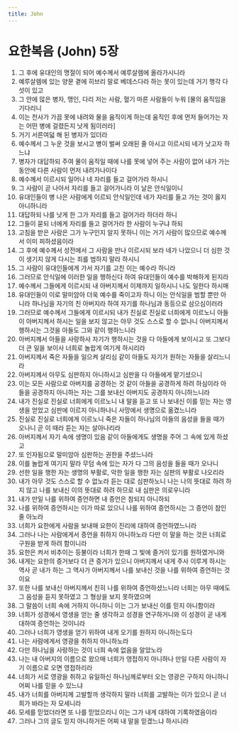```yaml
---
title: John
---
```


# 요한복음 (John) 5장
1. 그 후에 유대인의 명절이 되어 예수께서 예루살렘에 올라가시니라
1. 예루살렘에 있는 양문 곁에 히브리 말로 베데스다라 하는 못이 있는데 거기 행각 다섯이 있고
1. 그 안에 많은 병자, 맹인, 다리 저는 사람, 혈기 마른 사람들이 누워 [물의 움직임을 기다리니
1. 이는 천사가 가끔 못에 내려와 물을 움직이게 하는데 움직인 후에 먼저 들어가는 자는 어떤 병에 걸렸든지 낫게 됨이러라]
1. 거기 서른여덟 해 된 병자가 있더라
1. 예수께서 그 누운 것을 보시고 병이 벌써 오래된 줄 아시고 이르시되 네가 낫고자 하느냐
1. 병자가 대답하되 주여 물이 움직일 때에 나를 못에 넣어 주는 사람이 없어 내가 가는 동안에 다른 사람이 먼저 내려가나이다
1. 예수께서 이르시되 일어나 네 자리를 들고 걸어가라 하시니
1. 그 사람이 곧 나아서 자리를 들고 걸어가니라 이 날은 안식일이니
1. 유대인들이 병 나은 사람에게 이르되 안식일인데 네가 자리를 들고 가는 것이 옳지 아니하니라
1. 대답하되 나를 낫게 한 그가 자리를 들고 걸어가라 하더라 하니
1. 그들이 묻되 너에게 자리를 들고 걸어가라 한 사람이 누구냐 하되
1. 고침을 받은 사람은 그가 누구인지 알지 못하니 이는 거기 사람이 많으므로 예수께서 이미 피하셨음이라
1. 그 후에 예수께서 성전에서 그 사람을 만나 이르시되 보라 네가 나았으니 더 심한 것이 생기지 않게 다시는 죄를 범하지 말라 하시니
1. 그 사람이 유대인들에게 가서 자기를 고친 이는 예수라 하니라
1. 그러므로 안식일에 이러한 일을 행하신다 하여 유대인들이 예수를 박해하게 된지라
1. 예수께서 그들에게 이르시되 내 아버지께서 이제까지 일하시니 나도 일한다 하시매
1. 유대인들이 이로 말미암아 더욱 예수를 죽이고자 하니 이는 안식일을 범할 뿐만 아니라 하나님을 자기의 친 아버지라 하여 자기를 하나님과 동등으로 삼으심이러라
1. 그러므로 예수께서 그들에게 이르시되 내가 진실로 진실로 너희에게 이르노니 아들이 아버지께서 하시는 일을 보지 않고는 아무 것도 스스로 할 수 없나니 아버지께서 행하시는 그것을 아들도 그와 같이 행하느니라
1. 아버지께서 아들을 사랑하사 자기가 행하시는 것을 다 아들에게 보이시고 또 그보다 더 큰 일을 보이사 너희로 놀랍게 여기게 하시리라
1. 아버지께서 죽은 자들을 일으켜 살리심 같이 아들도 자기가 원하는 자들을 살리느니라
1. 아버지께서 아무도 심판하지 아니하시고 심판을 다 아들에게 맡기셨으니
1. 이는 모든 사람으로 아버지를 공경하는 것 같이 아들을 공경하게 하려 하심이라 아들을 공경하지 아니하는 자는 그를 보내신 아버지도 공경하지 아니하느니라
1. 내가 진실로 진실로 너희에게 이르노니 내 말을 듣고 또 나 보내신 이를 믿는 자는 영생을 얻었고 심판에 이르지 아니하나니 사망에서 생명으로 옮겼느니라
1. 진실로 진실로 너희에게 이르노니 죽은 자들이 하나님의 아들의 음성을 들을 때가 오나니 곧 이 때라 듣는 자는 살아나리라
1. 아버지께서 자기 속에 생명이 있음 같이 아들에게도 생명을 주어 그 속에 있게 하셨고
1. 또 인자됨으로 말미암아 심판하는 권한을 주셨느니라
1. 이를 놀랍게 여기지 말라 무덤 속에 있는 자가 다 그의 음성을 들을 때가 오나니
1. 선한 일을 행한 자는 생명의 부활로, 악한 일을 행한 자는 심판의 부활로 나오리라
1. 내가 아무 것도 스스로 할 수 없노라 듣는 대로 심판하노니 나는 나의 뜻대로 하려 하지 않고 나를 보내신 이의 뜻대로 하려 하므로 내 심판은 의로우니라
1. 내가 만일 나를 위하여 증언하면 내 증언은 참되지 아니하되
1. 나를 위하여 증언하시는 이가 따로 있으니 나를 위하여 증언하시는 그 증언이 참인 줄 아노라
1. 너희가 요한에게 사람을 보내매 요한이 진리에 대하여 증언하였느니라
1. 그러나 나는 사람에게서 증언을 취하지 아니하노라 다만 이 말을 하는 것은 너희로 구원을 받게 하려 함이니라
1. 요한은 켜서 비추이는 등불이라 너희가 한때 그 빛에 즐거이 있기를 원하였거니와
1. 내게는 요한의 증거보다 더 큰 증거가 있으니 아버지께서 내게 주사 이루게 하시는 역사 곧 내가 하는 그 역사가 아버지께서 나를 보내신 것을 나를 위하여 증언하는 것이요
1. 또한 나를 보내신 아버지께서 친히 나를 위하여 증언하셨느니라 너희는 아무 때에도 그 음성을 듣지 못하였고 그 형상을 보지 못하였으며
1. 그 말씀이 너희 속에 거하지 아니하니 이는 그가 보내신 이를 믿지 아니함이라
1. 너희가 성경에서 영생을 얻는 줄 생각하고 성경을 연구하거니와 이 성경이 곧 내게 대하여 증언하는 것이니라
1. 그러나 너희가 영생을 얻기 위하여 내게 오기를 원하지 아니하는도다
1. 나는 사람에게서 영광을 취하지 아니하노라
1. 다만 하나님을 사랑하는 것이 너희 속에 없음을 알았노라
1. 나는 내 아버지의 이름으로 왔으매 너희가 영접하지 아니하나 만일 다른 사람이 자기 이름으로 오면 영접하리라
1. 너희가 서로 영광을 취하고 유일하신 하나님께로부터 오는 영광은 구하지 아니하니 어찌 나를 믿을 수 있느냐
1. 내가 너희를 아버지께 고발할까 생각하지 말라 너희를 고발하는 이가 있으니 곧 너희가 바라는 자 모세니라
1. 모세를 믿었더라면 또 나를 믿었으리니 이는 그가 내게 대하여 기록하였음이라
1. 그러나 그의 글도 믿지 아니하거든 어찌 내 말을 믿겠느냐 하시니라